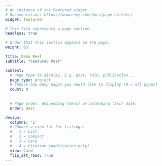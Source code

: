 ```yaml
---
# An instance of the Featured widget.
# Documentation: https://wowchemy.com/docs/page-builder/
widget: featured

# This file represents a page section.
headless: true

# Order that this section appears on the page.
weight: 63

title: Demo Reel
subtitle: "Featured Post"

content:
  # Page type to display. E.g. post, talk, publication...
  page_type: project
  # Choose how many pages you would like to display (0 = all pages)
  count: 0
  
    
  # Page order: descending (desc) or ascending (asc) date.
  order: desc

design:
  columns: '1'
  # Choose a view for the listings:
  #   1 = List
  #   2 = Compact
  #   3 = Card
  #   4 = Citation (publication only)
  view: Card
  flip_alt_rows: True
---
```

